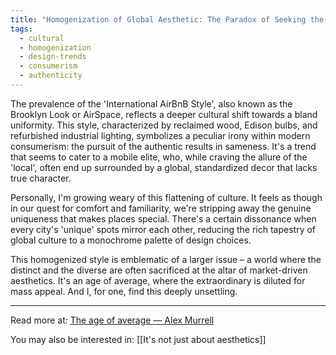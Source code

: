 ```yaml
---
title: "Homogenization of Global Aesthetic: The Paradox of Seeking the Unique in the Uniform"
tags:
  - cultural
  - homogenization
  - design-trends
  - consumerism
  - authenticity
---
```

The prevalence of the 'International AirBnB Style', also known as the Brooklyn Look or AirSpace, reflects a deeper cultural shift towards a bland uniformity. This style, characterized by reclaimed wood, Edison bulbs, and refurbished industrial lighting, symbolizes a peculiar irony within modern consumerism: the pursuit of the authentic results in sameness. It's a trend that seems to cater to a mobile elite, who, while craving the allure of the 'local', often end up surrounded by a global, standardized decor that lacks true character.

Personally, I'm growing weary of this flattening of culture. It feels as though in our quest for comfort and familiarity, we're stripping away the genuine uniqueness that makes places special. There's a certain dissonance when every city's 'unique' spots mirror each other, reducing the rich tapestry of global culture to a monochrome palette of design choices.

This homogenized style is emblematic of a larger issue – a world where the distinct and the diverse are often sacrificed at the altar of market-driven aesthetics. It's an age of average, where the extraordinary is diluted for mass appeal. And I, for one, find this deeply unsettling.

----

Read more at: [The age of average — Alex Murrell](https://www.alexmurrell.co.uk/articles/the-age-of-average)

You may also be interested in: [[It's not just about aesthetics]]